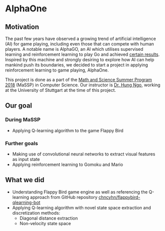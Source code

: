 # AlphaOne

## Motivation

The past few years have observed a growing trend of artificial intelligence (AI) for game playing, including even those that can compete with human players. A notable name is AlphaGO, an AI which utilises supervised learning and reinforcement learning to play Go and achieved [certain results]. Inspired by this machine and strongly desiring to explore how AI can help mankind push its boundaries, we decided to start a project in applying reinforcement learning to game playing, AlphaOne.

This project is done as a part of the [Math and Science Summer Program 2018] (MaSSP) in Computer Science. Our instructor is [Dr. Hung Ngo], working at the University of Stuttgart at the time of this project.

## Our goal

### During MaSSP

- Applying Q-learning algorithm to the game Flappy Bird

### Further goals

- Making use of convolutional neural networks to extract visual features as input state
- Applying reinforcement learning to Gomoku and Mario

## What we did

- Understanding Flappy Bird game engine as well as referencing the Q-learning approach from GitHub repository [chncyhn/flappybird-qlearning-bot]
- Applying Q-learning algorithm with novel state space extraction and discretization methods: 
  - Diagonal distance extraction
  - Non-velocity state space

[certain results]: https://deepmind.com/research/case-studies/alphago-the-story-so-far
[Math and Science Summer Program 2018]: https://masspvn.com
[Dr. Hung Ngo]: https://scholar.google.com/citations?user=6uHe9swAAAAJ&hl=en
[chncyhn/flappybird-qlearning-bot]: https://github.com/chncyhn/flappybird-qlearning-bot
